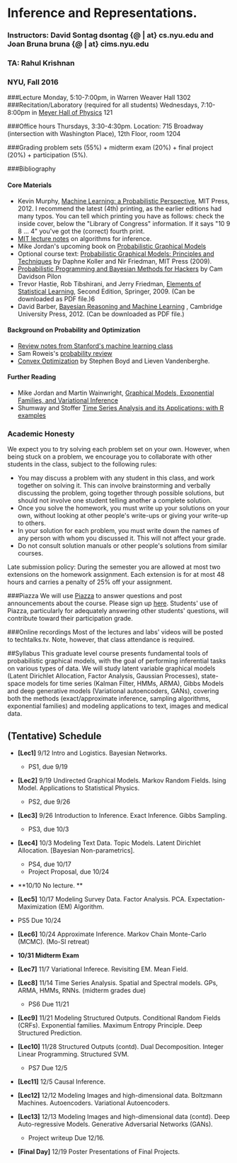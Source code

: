 # Inference and Representations. 
### **Instructors:** David Sontag dsontag {@ | at} cs.nyu.edu and Joan Bruna bruna {@ | at} cims.nyu.edu
### **TA:** Rahul Krishnan 
### NYU, Fall 2016

###Lecture
Monday, 5:10-7:00pm, in Warren Weaver Hall 1302
###Recitation/Laboratory (required for all students)
Wednesdays, 7:10-8:00pm in [Meyer Hall of Physics](http://physics.as.nyu.edu/object/physics.directions) 121 

###Office hours
Thursdays, 3:30-4:30pm. Location: 715 Broadway (intersection with Washington Place), 12th Floor, room 1204

###Grading
problem sets (55%) + midterm exam (20%) + final project (20%) + participation (5%). 

###Bibliography
#### Core Materials
  - Kevin Murphy, [Machine Learning: a Probabilistic Perspective](http://www.cs.ubc.ca/%7Emurphyk/MLbook/index.html), MIT Press, 2012. I recommend the latest (4th) printing, as the earlier editions had many typos. You can tell which printing you have as follows: check the inside cover, below the "Library of Congress" information. If it says "10 9 8 ... 4" you've got the (correct) fourth print.
  - [MIT lecture notes](http://ocw.mit.edu/courses/electrical-engineering-and-computer-science/6-438-algorithms-for-inference-fall-2014/lecture-notes/) on algorithms for inference.
  - Mike Jordan's upcoming book on [Probabilistic Graphical Models](https://people.eecs.berkeley.edu/~jordan/prelims/)
  - Optional course text: [Probabilistic Graphical Models: Principles and Techniques](http://pgm.stanford.edu/) by Daphne Koller and Nir Friedman, MIT Press (2009).
  - [Probabilistic Programming and Bayesian Methods for Hackers](https://camdavidsonpilon.github.io/Probabilistic-Programming-and-Bayesian-Methods-for-Hackers/) by Cam Davidson Pilon
  - Trevor Hastie, Rob Tibshirani, and Jerry Friedman, [Elements of Statistical Learning](http://statweb.stanford.edu/~tibs/ElemStatLearn/), Second Edition, Springer, 2009. (Can be downloaded as PDF file.)6
  - David Barber, [Bayesian Reasoning and Machine Learning](http://web4.cs.ucl.ac.uk/staff/D.Barber/pmwiki/pmwiki.php?n=Brml.Online) , Cambridge University Press, 2012. (Can be downloaded as PDF file.)

#### Background on Probability and Optimization
  - [Review notes from Stanford's machine learning class](http://cs229.stanford.edu/section/cs229-prob.pdf)
  - Sam Roweis's [probability review](http://cs.nyu.edu/%7Edsontag/courses/ml12/notes/probx.pdf)
  - [Convex Optimization](http://www.stanford.edu/%7Eboyd/cvxbook/) by Stephen Boyd and Lieven Vandenberghe.

#### Further Reading
  - Mike Jordan and Martin Wainwright, [Graphical Models, Exponential Families, and Variational Inference](https://people.eecs.berkeley.edu/~wainwrig/Papers/WaiJor08_FTML.pdf)
  - Shumway and Stoffer [Time Series Analysis and its Applications: with R examples](http://www.stat.pitt.edu/stoffer/tsa4/)

### Academic Honesty

We expect you to try solving each problem set on your own. However, when being stuck on a problem, we encourage you to collaborate with other students in the class, subject to the following rules:
  - You may discuss a problem with any student in this class, and work together on solving it. This can involve brainstorming and verbally discussing the problem, going together through possible solutions, but should not involve one student telling another a complete solution.
  - Once you solve the homework, you must write up your solutions on your own, without looking at other people's write-ups or giving your write-up to others.
  - In your solution for each problem, you must write down the names of any person with whom you discussed it. This will not affect your grade.
  - Do not consult solution manuals or other people's solutions from similar courses.

Late submission policy:  During the semester you are allowed at most two extensions on the homework assignment. Each extension is for at most 48 hours and carries a penalty of 25% off your assignment.

###Piazza 
We will use [Piazza](http://piazza.com/nyu/fall2016/dsga1005csciga2569/home) to answer questions and post announcements about the course. Please sign up [here](http://piazza.com/nyu/fall2016/dsga1005csciga2569). Students' use of Piazza, particularly for adequately answering other students' questions, will contribute toward their participation grade.

###Online recordings 
Most of the lectures and labs' videos will be posted to techtalks.tv. Note, however, that class attendance is required.


##Syllabus
This graduate level course presents fundamental tools of probabilistic graphical models, with the goal of performing inferential tasks on various types of data. We will study latent variable graphical models (Latent Dirichlet Allocation, Factor Analysis, Gaussian Processes), state-space models for time series (Kalman Filter, HMMs, ARMA), Gibbs Models and deep generative models (Variational autoencoders, GANs), covering both the methods (exact/approximate inference, sampling algorithms, exponential families) and modeling applications to text, images and medical data.


## (Tentative) Schedule

- **[Lec1]** 9/12 Intro and Logistics. Bayesian Networks. 

  - PS1, due 9/19

- **[Lec2]** 9/19 Undirected Graphical Models. Markov Random Fields. Ising Model. Applications to Statistical Physics.

  - PS2, due 9/26

- **[Lec3]** 9/26 Introduction to Inference. Exact Inference. Gibbs Sampling. 

  - PS3, due 10/3

- **[Lec4]** 10/3 Modeling Text Data. Topic Models. Latent Dirichlet Allocation. [Bayesian Non-parametrics].  

  - PS4, due 10/17
  - Project Proposal, due 10/24

- **10/10 No lecture. ** 

- **[Lec5]** 10/17 Modeling Survey Data. Factor Analysis. PCA. Expectation-Maximization (EM) Algorithm. 

 - PS5 Due 10/24

- **[Lec6]** 10/24 Approximate Inference. Markov Chain Monte-Carlo (MCMC). (Mo-Sl retreat) 

- **10/31 Midterm Exam**

- **[Lec7]** 11/7 Variational Inferece. Revisiting EM. Mean Field. 

- **[Lec8]** 11/14 Time Series Analysis. Spatial and Spectral models. GPs, ARMA, HMMs, RNNs.  (midterm grades due)

  - PS6 Due 11/21 

- **[Lec9]** 11/21 Modeling Structured Outputs. Conditional Random Fields (CRFs). Exponential families. Maximum Entropy Principle. Deep Structured Prediction.

- **[Lec10]** 11/28 Structured Outputs (contd). Dual Decomposition. Integer Linear Programming. Structured SVM.

  - PS7 Due 12/5 

- **[Lec11]** 12/5 Causal Inference. 

- **[Lec12]** 12/12 Modeling Images and high-dimensional data. Boltzmann Machines. Autoencoders. Variational Autoencoders. 

- **[Lec13]** 12/13 Modeling Images and high-dimensional data (contd). Deep Auto-regressive Models. Generative Adversarial Networks (GANs).

  - Project writeup Due 12/16. 

- **[Final Day]** 12/19 Poster Presentations of Final Projects.







